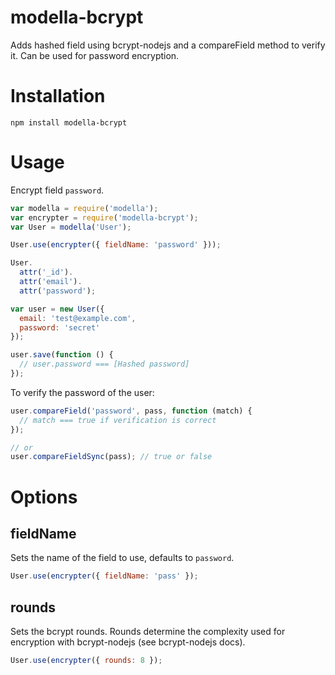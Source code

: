 modella-bcrypt
======

Adds hashed field using bcrypt-nodejs and a compareField method to verify it. Can be used for password encryption.

# Installation

```
npm install modella-bcrypt
```

# Usage

Encrypt field `password`.

```js
var modella = require('modella');
var encrypter = require('modella-bcrypt');
var User = modella('User');

User.use(encrypter({ fieldName: 'password' }));

User.
  attr('_id').
  attr('email').
  attr('password');

var user = new User({
  email: 'test@example.com',
  password: 'secret'
});

user.save(function () {
  // user.password === [Hashed password]
});
```

To verify the password of the user:

```js
user.compareField('password', pass, function (match) {
  // match === true if verification is correct
});

// or
user.compareFieldSync(pass); // true or false
```

# Options

## fieldName

Sets the name of the field to use, defaults to `password`.

```js
User.use(encrypter({ fieldName: 'pass' });
```

## rounds

Sets the bcrypt rounds. Rounds determine the complexity used for encryption with bcrypt-nodejs (see bcrypt-nodejs docs).

```js
User.use(encrypter({ rounds: 8 });
```
